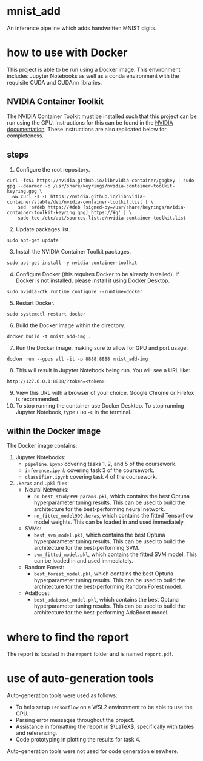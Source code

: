# mnist_add
An inference pipeline which adds handwritten MNIST digits.

# how to use with Docker
This project is able to be run using a Docker image. This environment includes Jupyter Notebooks as well as a conda environment with the requisite CUDA and CUDAnn libraries.
## NVIDIA Container Toolkit

The NVIDIA Container Toolkit must be installed such that this project can be run using the GPU. Instructions for this can be found in the [NVIDIA documentation](https://docs.nvidia.com/datacenter/cloud-native/container-toolkit/latest/install-guide.html). These instructions are also replicated below for completeness.

## steps

1. Configure the root repository.

```
curl -fsSL https://nvidia.github.io/libnvidia-container/gpgkey | sudo gpg --dearmor -o /usr/share/keyrings/nvidia-container-toolkit-keyring.gpg \
  && curl -s -L https://nvidia.github.io/libnvidia-container/stable/deb/nvidia-container-toolkit.list | \
    sed 's#deb https://#deb [signed-by=/usr/share/keyrings/nvidia-container-toolkit-keyring.gpg] https://#g' | \
    sudo tee /etc/apt/sources.list.d/nvidia-container-toolkit.list
```
2. Update packages list.
```
sudo apt-get update
```
3. Install the NVIDIA Container Toolkit packages.
```
sudo apt-get install -y nvidia-container-toolkit
```
4. Configure Docker (this requires Docker to be already installed). If Docker is not installed, please install it using Docker Desktop.
```
sudo nvidia-ctk runtime configure --runtime=docker
```
5. Restart Docker.
```
sudo systemctl restart docker
```
6. Build the Docker image within the directory.
```
docker build -t mnist_add-img .
```
7. Run the Docker image, making sure to allow for GPU and port usage.
```
docker run --gpus all -it -p 8888:8888 mnist_add-img
```
8. This will result in Jupyter Notebook being run. You will see a URL like:
```
http://127.0.0.1:8888/?token=<token>
```
9. View this URL with a browser of your choice. Google Chrome or Firefox is recommended.
10. To stop running the container use Docker Desktop. To stop running Jupyter Notebook, type `CTRL-C` in the terminal.

## within the Docker image
The Docker image contains:
1. Jupyter Notebooks:
    - `pipeline.ipynb` covering tasks 1, 2, and 5 of the coursework.
    - `inference.ipynb` covering task 3 of the coursework.
    - `classifier.ipynb` covering task 4 of the coursework.
2. `.keras` and `.pkl` files:
    - Neural Networks:
        - `nn_best_study999_params.pkl`, which contains the best Optuna hyperparameter tuning results. This can be used to build the architecture for the best-performing neural network.
        - `nn_fitted_model999.keras`, which contains the fitted Tensorflow model weights. This can be loaded in and used immediately.
    - SVMs:
        - `best_svm_model.pkl`, which contains the best Optuna hyperparameter tuning results. This can be used to build the architecture for the best-performing SVM.
        - `svm_fitted_model.pkl`, which contains the fitted SVM model. This can be loaded in and used immediately.
    - Random Forest:
        - `best_forest_model.pkl`, which contains the best Optuna hyperparameter tuning results. This can be used to build the architecture for the best-performing Random Forest model.
    - AdaBoost:
        - `best_adaboost_model.pkl`, which contains the best Optuna hyperparameter tuning results. This can be used to build the architecture for the best-performing AdaBoost model.

# where to find the report
The report is located in the `report` folder and is named `report.pdf`.

# use of auto-generation tools

Auto-generation tools were used as follows:
- To help setup `Tensorflow` on a WSL2 environment to be able to use the GPU.
- Parsing error messages throughout the project.
- Assistance in formatting the report in $\LaTeX$, specifically with tables and referencing.
- Code prototyping in plotting the results for task 4. 

Auto-generation tools were not used for code generation elsewhere.